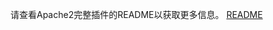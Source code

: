 请查看Apache2完整插件的README以获取更多信息。
[README](https://github.com/FaserF/hassio-addons/blob/master/apache2/README.md)